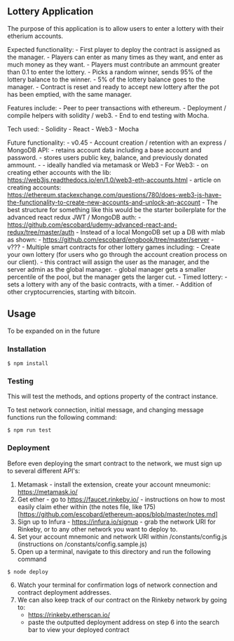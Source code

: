 ## Lottery Application

The purpose of this application is to allow users to enter a lottery with their etherium accounts.

Expected functionality:
	- First player to deploy the contract is assigned as the manager.
	- Players can enter as many times as they want, and enter as much money as they want.
	- Players must contribute an ammount greater than 0.1 to enter the lottery.
	- Picks a random winner, sends 95% of the lottery balance to the winner.
	- 5% of the lottery balance goes to the manager.
	- Contract is reset and ready to accept new lottery after the pot has been emptied, with the same manager.

Features include:
	- Peer to peer transactions with ethereum.
	- Deployment / compile helpers with solidity / web3.
	- End to end testing with Mocha.

Tech used:
	- Solidity 
	- React
	- Web3
	- Mocha

Future functionality:
	- v0.45 - Account creation / retention with an express / MongoDB API:
		- retains account data including a base account and password.
			- stores users public key, balance, and previously donated ammount.
			- 
		- ideally handled via metamask or Web3
			- For Web3:
				- on creating ether accounts with the lib: https://web3js.readthedocs.io/en/1.0/web3-eth-accounts.html
				- article on creating accounts: https://ethereum.stackexchange.com/questions/780/does-web3-js-have-the-functionality-to-create-new-accounts-and-unlock-an-account
		- The best structure for something like this would be the starter boilerplate for the advanced react redux JWT / MongoDB auth:
			- https://github.com/escobard/udemy-advanced-react-and-redux/tree/master/auth
		- Instead of a local MongoDB set up a DB with mlab as shown:
			- https://github.com/escobard/engbook/tree/master/server
	- v??? - Multiple smart contracts for other lottery games including:
		- Create your own lottery (for users who go through the account creation process on our client).
			- this contract will assign the user as the manager, and the server admin as the global manager.
				- global manager gets a smaller percentile of the pool, but the manager gets the larger cut.
		- Timed lottery:
			- sets a lottery with any of the basic contracts, with a timer.
	- Addition of other cryptocurrencies, starting with bitcoin.

## Usage

To be expanded on in the future

### Installation

```
$ npm install
```

### Testing

This will test the methods, and options property of the contract instance.

To test network connection, initial message, and changing message functions run the following command:

```
$ npm run test
```

### Deployment

Before even deploying the smart contract to the network, we must sign up to several different API's:

1) Metamask - install the extension, create your account mneumonic: https://metamask.io/
2) Get ether - go to https://faucet.rinkeby.io/ - instructions on how to most easily claim ether within (the notes file, like 175)[https://github.com/escobard/ethereum-apps/blob/master/notes.md]
3) Sign up to Infura - https://infura.io/signup - grab the network URI for Rinkeby, or to any other network you want to deploy to.
4) Set your account mnemonic and network URI within /constants/config.js (instructions on /constants/config.sample.js)
5) Open up a terminal, navigate to this directory and run the following command

```
$ node deploy
```

6) Watch your terminal for confirmation logs of network connection and contract deployment addresses.
7) We can also keep track of our contract on the Rinkeby network by going to:
	- https://rinkeby.etherscan.io/
	- paste the outputted deployment address on step 6 into the search bar to view your deployed contract
